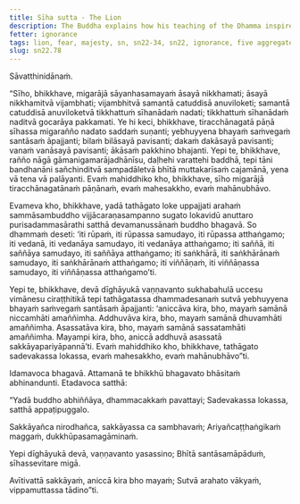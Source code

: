 ```yaml
---
title: Sīha sutta - The Lion
description: The Buddha explains how his teaching of the Dhamma inspires fear and dread in the deities, just as the lion's roar inspires fear in the animals.
fetter: ignorance
tags: lion, fear, majesty, sn, sn22-34, sn22, ignorance, five aggregates, form, feeling, perception, formations, consciousness
slug: sn22.78
---
```


Sāvatthinidānaṁ.

“Sīho, bhikkhave, migarājā sāyanhasamayaṁ āsayā nikkhamati; āsayā nikkhamitvā vijambhati; vijambhitvā samantā catuddisā anuviloketi; samantā catuddisā anuviloketvā tikkhattuṁ sīhanādaṁ nadati; tikkhattuṁ sīhanādaṁ naditvā gocarāya pakkamati. Ye hi keci, bhikkhave, tiracchānagatā pāṇā sīhassa migarañño nadato saddaṁ suṇanti; yebhuyyena bhayaṁ saṁvegaṁ santāsaṁ āpajjanti; bilaṁ bilāsayā pavisanti; dakaṁ dakāsayā pavisanti; vanaṁ vanāsayā pavisanti; ākāsaṁ pakkhino bhajanti. Yepi te, bhikkhave, rañño nāgā gāmanigamarājadhānīsu, daḷhehi varattehi baddhā, tepi tāni bandhanāni sañchinditvā sampadāletvā bhītā muttakarīsaṁ cajamānā, yena vā tena vā palāyanti. Evaṁ mahiddhiko kho, bhikkhave, sīho migarājā tiracchānagatānaṁ pāṇānaṁ, evaṁ mahesakkho, evaṁ mahānubhāvo.

Evameva kho, bhikkhave, yadā tathāgato loke uppajjati arahaṁ sammāsambuddho vijjācaraṇasampanno sugato lokavidū anuttaro purisadammasārathi satthā devamanussānaṁ buddho bhagavā. So dhammaṁ deseti: ‘iti rūpaṁ, iti rūpassa samudayo, iti rūpassa atthaṅgamo; iti vedanā, iti vedanāya samudayo, iti vedanāya atthaṅgamo; iti saññā, iti saññāya samudayo, iti saññāya atthaṅgamo; iti saṅkhārā, iti saṅkhārānaṁ samudayo, iti saṅkhārānaṁ atthaṅgamo; iti viññāṇaṁ, iti viññāṇassa samudayo, iti viññāṇassa atthaṅgamo’ti.

Yepi te, bhikkhave, devā dīghāyukā vaṇṇavanto sukhabahulā uccesu vimānesu ciraṭṭhitikā tepi tathāgatassa dhammadesanaṁ sutvā yebhuyyena bhayaṁ saṁvegaṁ santāsaṁ āpajjanti: ‘aniccāva kira, bho, mayaṁ samānā niccamhāti amaññimha. Addhuvāva kira, bho, mayaṁ samānā dhuvamhāti amaññimha. Asassatāva kira, bho, mayaṁ samānā sassatamhāti amaññimha. Mayampi kira, bho, aniccā addhuvā asassatā sakkāyapariyāpannā’ti. Evaṁ mahiddhiko kho, bhikkhave, tathāgato sadevakassa lokassa, evaṁ mahesakkho, evaṁ mahānubhāvo”ti.

Idamavoca bhagavā. Attamanā te bhikkhū bhagavato bhāsitaṁ abhinandunti. Etadavoca satthā:

“Yadā buddho abhiññāya,
dhammacakkaṁ pavattayi;
Sadevakassa lokassa,
satthā appaṭipuggalo.

Sakkāyañca nirodhañca,
sakkāyassa ca sambhavaṁ;
Ariyañcaṭṭhaṅgikaṁ maggaṁ,
dukkhūpasamagāminaṁ.

Yepi dīghāyukā devā,
vaṇṇavanto yasassino;
Bhītā santāsamāpāduṁ,
sīhassevitare migā.

Avītivattā sakkāyaṁ,
aniccā kira bho mayaṁ;
Sutvā arahato vākyaṁ,
vippamuttassa tādino”ti.
